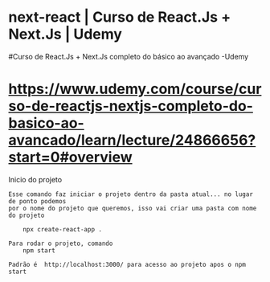 # next-react | Curso de React.Js + Next.Js | Udemy

#Curso de React.Js + Next.Js completo do básico ao avançado -Udemy
#  https://www.udemy.com/course/curso-de-reactjs-nextjs-completo-do-basico-ao-avancado/learn/lecture/24866656?start=0#overview


Inicio do projeto 

    Esse comando faz iniciar o projeto dentro da pasta atual... no lugar de ponto podemos 
    por o nome do projeto que queremos, isso vai criar uma pasta com nome do projeto

        npx create-react-app . 

    Para rodar o projeto, comando 
        npm start 
    
    Padrão é  http://localhost:3000/ para acesso ao projeto apos o npm start


    